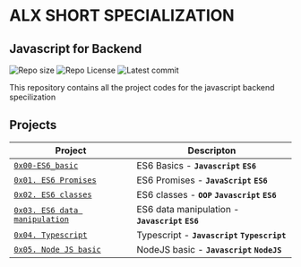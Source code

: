 # ALX SHORT SPECIALIZATION

## Javascript for Backend

![Repo size](https://img.shields.io/github/repo-size/kweendev/alx-backend-javascript)
![Repo License](https://img.shields.io/github/license/kweendev/alx-backend-javascript.svg)
![Latest commit](https://img.shields.io/github/last-commit/kweendev/alx-backend-javascript/master?style=round-square)

This repository contains all the project codes for the javascript backend specilization

## Projects

| Project                                                        | Descripton                                         |
| -------------------------------------------------------------- | -------------------------------------------------- |
| [`0x00-ES6_basic`](./0x00-ES6_basic/)                          | ES6 Basics - **`Javascript`** **`ES6`**            |
| [`0x01. ES6 Promises`](./0x01-ES6_promise/)                    | ES6 Promises - **`JavaScript`** **`ES6`**          |
| [`0x02. ES6 classes`](./0x02-ES6_classes/)                     | ES6 classes - **`OOP`** **`Javascript`** **`ES6`** |
| [`0x03. ES6 data manipulation`](./0x03-ES6_data_manipulation/) | ES6 data manipulation - **`Javascript`** **`ES6`** |
| [`0x04. Typescript`](./0x04-TypeScript/)                       | Typescript - **`Javascript`** **`Typescript`**     |
| [`0x05. Node JS basic`](./0x05-Node_JS_basic/)                       | NodeJS basic - **`Javascript`** **`NodeJS`**     |
